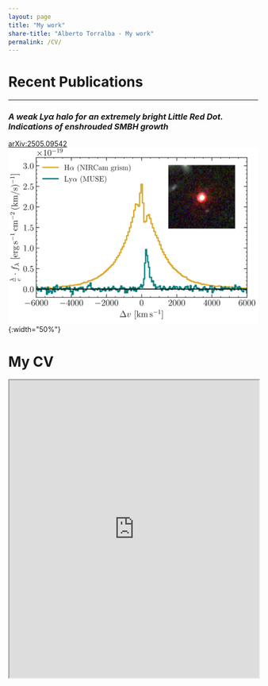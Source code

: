 ```yaml
---
layout: page
title: "My work"
share-title: "Alberto Torralba - My work"
permalink: /CV/
---
```


# Recent Publications

---

### *A weak Lyα halo for an extremely bright Little Red Dot. Indications of enshrouded SMBH growth*
[arXiv:2505.09542](https://arxiv.org/abs/2505.09542)
![Lyman-alpha and H-alpha profiles of a Little Red Dot](assets/images/monster_paper_img.jpg){:width="50%"}



# My CV
<iframe src="https://drive.google.com/file/d/1V4SxugC595U26GydX_Lhp0xU5LxCNabK/preview" width="100%" height="600px"></iframe>

